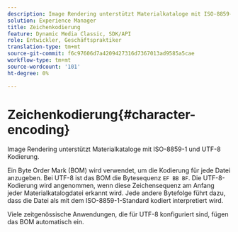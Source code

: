 ```yaml
---
description: Image Rendering unterstützt Materialkataloge mit ISO-8859-1 und UTF-8 Kodierung.
solution: Experience Manager
title: Zeichenkodierung
feature: Dynamic Media Classic, SDK/API
role: Entwickler, Geschäftspraktiker
translation-type: tm+mt
source-git-commit: f6c97606d7a4209427316d7367013ad9585a5cae
workflow-type: tm+mt
source-wordcount: '101'
ht-degree: 0%

---
```



# Zeichenkodierung{#character-encoding}

Image Rendering unterstützt Materialkataloge mit ISO-8859-1 und UTF-8 Kodierung.

Ein Byte Order Mark (BOM) wird verwendet, um die Kodierung für jede Datei anzugeben. Bei UTF-8 ist das BOM die Bytesequenz `EF BB BF`. Die UTF-8-Kodierung wird angenommen, wenn diese Zeichensequenz am Anfang jeder Materialkatalogdatei erkannt wird. Jede andere Bytefolge führt dazu, dass die Datei als mit dem ISO-8859-1-Standard kodiert interpretiert wird.

Viele zeitgenössische Anwendungen, die für UTF-8 konfiguriert sind, fügen das BOM automatisch ein.
